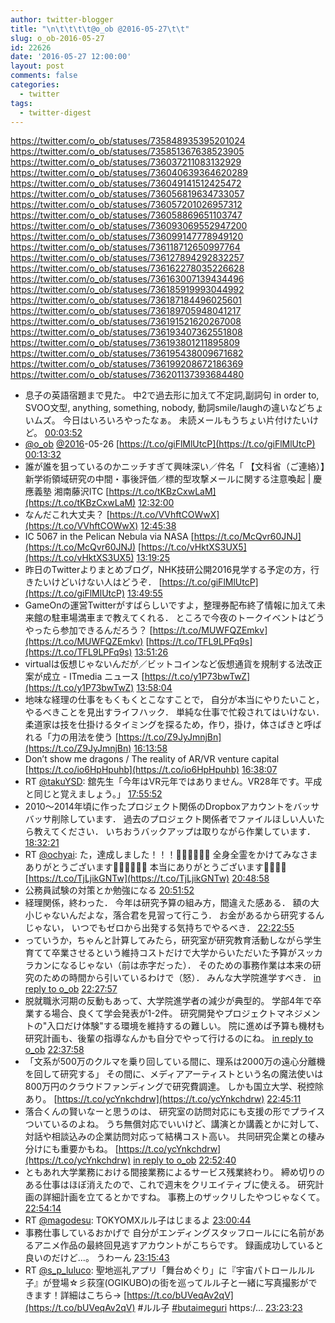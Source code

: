 ```yaml
---
author: twitter-blogger
title: "\n\t\t\t\t@o_ob @2016-05-27\t\t"
slug: o_ob-2016-05-27
id: 22626
date: '2016-05-27 12:00:00'
layout: post
comments: false
categories:
  - twitter
tags:
  - twitter-digest
---
```


https://twitter.com/o_ob/statuses/735848935395201024 https://twitter.com/o_ob/statuses/735851367638523905 https://twitter.com/o_ob/statuses/736037211083132929 https://twitter.com/o_ob/statuses/736040639364620289 https://twitter.com/o_ob/statuses/736049141512425472 https://twitter.com/o_ob/statuses/736056819634733057 https://twitter.com/o_ob/statuses/736057201026957312 https://twitter.com/o_ob/statuses/736058869651103747 https://twitter.com/o_ob/statuses/736093069552947200 https://twitter.com/o_ob/statuses/736099147778949120 https://twitter.com/o_ob/statuses/736118712650997764 https://twitter.com/o_ob/statuses/736127894292832257 https://twitter.com/o_ob/statuses/736162278035226628 https://twitter.com/o_ob/statuses/736163007139434496 https://twitter.com/o_ob/statuses/736185919993044992 https://twitter.com/o_ob/statuses/736187184496025601 https://twitter.com/o_ob/statuses/736189705948041217 https://twitter.com/o_ob/statuses/736191521620267008 https://twitter.com/o_ob/statuses/736193407362551808 https://twitter.com/o_ob/statuses/736193801211895809 https://twitter.com/o_ob/statuses/736195438009671682 https://twitter.com/o_ob/statuses/736199208672186369 https://twitter.com/o_ob/statuses/736201137393684480  

*   息子の英語宿題まで見た。 中2で過去形に加えて不定詞,副詞句 in order to, SVOO文型, anything, something, nobody, 動詞smile/laughの違いなどちょいムズ。 今日はいろいろやったなぁ。 未読メールもうちょい片付けたいけど。 [00:03:52](https://twitter.com/o_ob/statuses/735848935395201024)
*   [@o_ob](https://twitter.com/o_ob) [@2016](https://twitter.com/2016)-05-26 [https://t.co/giFlMlUtcP](https://t.co/giFlMlUtcP) [00:13:32](https://twitter.com/o_ob/statuses/735851367638523905)
*   誰が誰を狙っているのかニッチすぎて興味深い／件名「 【文科省（ご連絡）】新学術領域研究の中間・事後評価／標的型攻撃メールに関する注意喚起 | 慶應義塾 湘南藤沢ITC [https://t.co/tKBzCxwLaM](https://t.co/tKBzCxwLaM) [12:32:00](https://twitter.com/o_ob/statuses/736037211083132929)
*   なんだこれ大丈夫？ [https://t.co/VVhftCOWwX](https://t.co/VVhftCOWwX) [12:45:38](https://twitter.com/o_ob/statuses/736040639364620289)
*   IC 5067 in the Pelican Nebula via NASA [https://t.co/McQvr60JNJ](https://t.co/McQvr60JNJ) [https://t.co/vHktXS3UX5](https://t.co/vHktXS3UX5) [13:19:25](https://twitter.com/o_ob/statuses/736049141512425472)
*   昨日のTwitterよりまとめブログ，NHK技研公開2016見学する予定の方，行きたいけどいけない人はどうぞ． [https://t.co/giFlMlUtcP](https://t.co/giFlMlUtcP) [13:49:55](https://twitter.com/o_ob/statuses/736056819634733057)
*   GameOnの運営Twitterがすばらしいですよ，整理券配布終了情報に加えて未来館の駐車場満車まで教えてくれる． ところで今夜のトークイベントはどうやったら参加できるんだろう？ [https://t.co/MUWFQZEmkv](https://t.co/MUWFQZEmkv) [https://t.co/TFL9LPFq9s](https://t.co/TFL9LPFq9s) [13:51:26](https://twitter.com/o_ob/statuses/736057201026957312)
*   virtualは仮想じゃないんだが／ビットコインなど仮想通貨を規制する法改正案が成立 - ITmedia ニュース [https://t.co/y1P73bwTwZ](https://t.co/y1P73bwTwZ) [13:58:04](https://twitter.com/o_ob/statuses/736058869651103747)
*   地味な経理の仕事をもくもくとこなすことで， 自分が本当にやりたいこと，やるべきことを見出すライフハック． 単純な仕事で忙殺されてはいけない． 柔道家は技を仕掛けるタイミングを探るため，作り，掛け，体さばきと呼ばれる「力の用法を使う [https://t.co/Z9JyJmnjBn](https://t.co/Z9JyJmnjBn) [16:13:58](https://twitter.com/o_ob/statuses/736093069552947200)
*   Don’t show me dragons / The reality of AR/VR venture capital [https://t.co/io6HpHpuhb](https://t.co/io6HpHpuhb) [16:38:07](https://twitter.com/o_ob/statuses/736099147778949120)
*   RT [@takuYSD](https://twitter.com/takuYSD): 舘先生「今年はVR元年ではありません。VR28年です。平成と同じと覚えましょう。」 [17:55:52](https://twitter.com/o_ob/statuses/736118712650997764)
*   2010～2014年頃に作ったプロジェクト関係のDropboxアカウントをバッサバッサ削除しています． 過去のプロジェクト関係者でファイルほしい人いたら教えてください． いちおうバックアップは取りながら作業しています． [18:32:21](https://twitter.com/o_ob/statuses/736127894292832257)
*   RT [@ochyai](https://twitter.com/ochyai): た，達成しました！！！🙇🙇🙇🙇🙇🙇 全身全霊をかけてみなさまありがとうございます🙇🙇🙇🙇🙇🙇 本当にありがとうございます🙇🙇🙇🙇 [https://t.co/TjLjikGNTw](https://t.co/TjLjikGNTw) [20:48:58](https://twitter.com/o_ob/statuses/736162278035226628)
*   公務員試験の対策とか勉強になる [20:51:52](https://twitter.com/o_ob/statuses/736163007139434496)
*   経理関係，終わった． 今年は研究予算の組み方，間違えた感ある． 額の大小じゃないんだよな，落合君を見習って行こう． お金があるから研究するんじゃない， いつでもゼロから出発する気持ちでやるべき． [22:22:55](https://twitter.com/o_ob/statuses/736185919993044992)
*   っていうか，ちゃんと計算してみたら，研究室が研究教育活動しながら学生育てて卒業させるという維持コストだけで大学からいただいた予算がスッカラカンになるじゃない（前は赤字だった）． そのための事務作業は本来の研究のための時間から引いているわけで（怒）． みんな大学院進学すべき． [in reply to o_ob](https://twitter.com/o_ob/statuses/736185919993044992) [22:27:57](https://twitter.com/o_ob/statuses/736187184496025601)
*   脱就職氷河期の反動もあって、大学院進学者の減少が典型的。 学部4年で卒業する場合、良くて学会発表が1-2件。 研究開発やプロジェクトマネジメントの"入口だけ体験"する環境を維持するの難しい。 院に進めば予算も機材も研究計画も、後輩の指導なんかも自分でやって行けるのにね。 [in reply to o_ob](https://twitter.com/o_ob/statuses/736187184496025601) [22:37:58](https://twitter.com/o_ob/statuses/736189705948041217)
*   「文系が500万のクルマを乗り回している間に、理系は2000万の遠心分離機を回して研究する」 その間に、メディアアーティストという名の魔法使いは800万円のクラウドファンディングで研究費調達。 しかも国立大学、税控除あり。 [https://t.co/ycYnkchdrw](https://t.co/ycYnkchdrw) [22:45:11](https://twitter.com/o_ob/statuses/736191521620267008)
*   落合くんの賢いなーと思うのは、 研究室の訪問対応にも支援の形でプライスついているのよね。 うち無償対応でいいけど、講演とか講義とかに対して、対話や相談込みの企業訪問対応って結構コスト高い。 共同研究企業との棲み分けにも重要かもね。 [https://t.co/ycYnkchdrw](https://t.co/ycYnkchdrw) [in reply to o_ob](https://twitter.com/o_ob/statuses/736191521620267008) [22:52:40](https://twitter.com/o_ob/statuses/736193407362551808)
*   ともあれ大学業務における間接業務によるサービス残業終わり。 締め切りのある仕事はほぼ消えたので、これで週末をクリエイティブに使える。 研究計画の詳細計画を立てるとかですね。 事務上のザックリしたやつじゃなくて。 [22:54:14](https://twitter.com/o_ob/statuses/736193801211895809)
*   RT [@magodesu](https://twitter.com/magodesu): TOKYOMXルル子はじまるよ [23:00:44](https://twitter.com/o_ob/statuses/736195438009671682)
*   事務仕事しているおかげで 自分がエンディングスタッフロールにに名前があるアニメ作品の最終回見逃すアカウントがこちらです。 録画成功していると良いのだけど...。 うわーん [23:15:43](https://twitter.com/o_ob/statuses/736199208672186369)
*   RT [@s_p_luluco](https://twitter.com/s_p_luluco): 聖地巡礼アプリ「舞台めぐり」に『宇宙パトロールルル子』が登場☆彡荻窪(OGIKUBO)の街を巡ってルル子と一緒に写真撮影ができます！詳細はこちら→ [https://t.co/bUVeqAv2qV](https://t.co/bUVeqAv2qV) #ルル子 [#butaimeguri](https://twitter.com/search?q=%23butaimeguri&src=hash) https:/… [23:23:23](https://twitter.com/o_ob/statuses/736201137393684480)